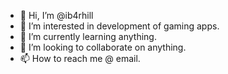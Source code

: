 - 👋 Hi, I’m @ib4rhill
- 👀 I’m interested in development of gaming apps.
- 🌱 I’m currently learning anything.
- 💞️ I’m looking to collaborate on anything.
- 📫 How to reach me @ email.

<!---
ib4rhill/ib4rhill is a ✨ special ✨ repository because its `README.md` (this file) appears on your GitHub profile.
You can click the Preview link to take a look at your changes.
--->
